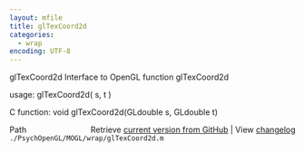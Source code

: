 ```yaml
---
layout: mfile
title: glTexCoord2d
categories:
  - wrap
encoding: UTF-8
---
```


glTexCoord2d  Interface to OpenGL function glTexCoord2d  

usage:  glTexCoord2d( s, t )  

C function:  void glTexCoord2d(GLdouble s, GLdouble t)  


<div class="code_header" style="text-align:right;">
  <span style="float:left;">Path&nbsp;&nbsp;</span> <span class="counter">Retrieve <a href=
  "https://raw.github.com/Psychtoolbox-3/Psychtoolbox-3/beta/./PsychOpenGL/MOGL/wrap/glTexCoord2d.m">current version from GitHub</a> | View <a href=
  "https://github.com/Psychtoolbox-3/Psychtoolbox-3/commits/beta/./PsychOpenGL/MOGL/wrap/glTexCoord2d.m">changelog</a></span>
</div>
<div class="code">
  <code>./PsychOpenGL/MOGL/wrap/glTexCoord2d.m</code>
</div>
